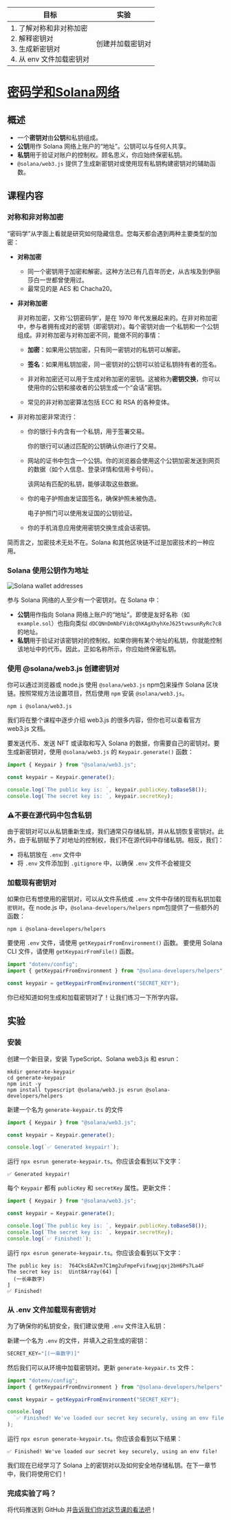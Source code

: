 | 目标                                                         |       实验       |
| ------------------------------------------------------------ | :--------------: |
| 1. 了解对称和非对称加密<br/>2. 解释密钥对<br/>3. 生成新密钥对<br/>4. 从 env 文件加载密钥对 | 创建并加载密钥对 |

# [密码学和Solana网络](https://www.soldev.app/course/intro-to-cryptography)

## 概述

- 一个**密钥对**由**公钥**和私钥组成。
- **公钥**用作 Solana 网络上账户的“地址”。公钥可以与任何人共享。
- **私钥**用于验证对账户的控制权。顾名思义，你应始终保密私钥。
- `@solana/web3.js` 提供了生成新密钥对或使用现有私钥构建密钥对的辅助函数。

## 课程内容

### 对称和非对称加密

“密码学”从字面上看就是研究如何隐藏信息。您每天都会遇到两种主要类型的加密：

- **对称加密**
  - 同一个密钥用于加密和解密。这种方法已有几百年历史，从古埃及到伊丽莎白一世都曾使用过。
  - 最常见的是 AES 和 Chacha20。

- **非对称加密**

  非对称加密，又称‘公钥密码学’，是在 1970 年代发展起来的。在非对称加密中，参与者拥有成对的密钥（即密钥对）。每个密钥对由一个私钥和一个公钥组成。非对称加密与对称加密不同，能做不同的事情：

    - **加密**：如果用公钥加密，只有同一密钥对的私钥可以解密。

    - **签名**：如果用私钥加密，同一密钥对的公钥可以验证私钥持有者的签名。

  - 非对称加密还可以用于生成对称加密的密钥。这被称为**密钥交换**，你可以使用你的公钥和接收者的公钥生成一个“会话”密钥。

  - 常见的非对称加密算法包括 ECC 和 RSA 的各种变体。

- 非对称加密非常流行：

  - 你的银行卡内含有一个私钥，用于签署交易。

    你的银行可以通过匹配的公钥确认你进行了交易。

  - 网站的证书中包含一个公钥。你的浏览器会使用这个公钥加密发送到网页的数据（如个人信息、登录详情和信用卡号码）。

    该网站有匹配的私钥，能够读取这些数据。

  - 你的电子护照由发证国签名，确保护照未被伪造。

    电子护照门可以使用发证国的公钥验证。

  - 你的手机消息应用使用密钥交换生成会话密钥。


简而言之，加密技术无处不在。Solana 和其他区块链不过是加密技术的一种应用。

### Solana 使用公钥作为地址

![Solana wallet addresses](https://www.soldev.app/assets/wallet-addresses.svg)

参与 Solana 网络的人至少有一个密钥对。在 Solana 中：

- **公钥**用作指向 Solana 网络上账户的“地址”。即使是友好名称（如 `example.sol`）也指向类似 `dDCQNnDmNbFVi8cQhKAgXhyhXeJ625tvwsunRyRc7c8` 的地址。
- **私钥**用于验证对该密钥对的控制权。如果你拥有某个地址的私钥，你就能控制该地址中的代币。因此，正如名称所示，你应始终保密私钥。

### 使用 @solana/web3.js 创建密钥对

你可以通过浏览器或 node.js 使用 `@solana/web3.js` npm包来操作 Solana 区块链。按照常规方法设置项目，然后使用 `npm` 安装 `@solana/web3.js`。

```shell
npm i @solana/web3.js
```

我们将在整个课程中逐步介绍 web3.js 的很多内容，但你也可以查看官方 web3.js 文档。

要发送代币、发送 NFT 或读取和写入 Solana 的数据，你需要自己的密钥对。要生成新密钥对，使用 `@solana/web3.js` 的 `Keypair.generate()` 函数：

```javascript
import { Keypair } from "@solana/web3.js";

const keypair = Keypair.generate();

console.log(`The public key is: `, keypair.publicKey.toBase58());
console.log(`The secret key is: `, keypair.secretKey);
```

### ⚠️不要在源代码中包含私钥

由于密钥对可以从私钥重新生成，我们通常只存储私钥，并从私钥恢复密钥对。此外，由于私钥赋予了对地址的控制权，我们不在源代码中存储私钥。相反，我们：

- 将私钥放在 `.env` 文件中
- 将 `.env` 文件添加到 `.gitignore` 中，以确保 `.env` 文件不会被提交

### 加载现有密钥对

如果你已有想使用的密钥对，可以从文件系统或 `.env` 文件中存储的现有私钥加载`密钥对`。在 node.js 中，`@solana-developers/helpers` npm包提供了一些额外的函数：

```
npm i @solana-developers/helpers
```

要使用 `.env` 文件，请使用 `getKeypairFromEnvironment()` 函数。
要使用 Solana CLI 文件，请使用 `getKeypairFromFile()` 函数。

```javascript
import "dotenv/config";
import { getKeypairFromEnvironment } from "@solana-developers/helpers";

const keypair = getKeypairFromEnvironment("SECRET_KEY");
```

你已经知道如何生成和加载密钥对了！让我们练习一下所学内容。

## 实验

### 安装

创建一个新目录，安装 TypeScript、Solana web3.js 和 esrun：

```shell
mkdir generate-keypair
cd generate-keypair
npm init -y
npm install typescript @solana/web3.js esrun @solana-developers/helpers
```

新建一个名为 `generate-keypair.ts` 的文件

```typescript
import { Keypair } from "@solana/web3.js";

const keypair = Keypair.generate();

console.log(`✅ Generated keypair!`);
```

运行 `npx esrun generate-keypair.ts`。你应该会看到以下文字：

```shell
✅ Generated keypair!
```

每个 `Keypair` 都有 `publicKey` 和 `secretKey` 属性。更新文件：

```typescript
import { Keypair } from "@solana/web3.js";

const keypair = Keypair.generate();

console.log(`The public key is: `, keypair.publicKey.toBase58());
console.log(`The secret key is: `, keypair.secretKey);
console.log(`✅ Finished!`);
```

运行 `npx esrun generate-keypair.ts`。你应该会看到以下文字：

```shell
The public key is:  764CksEAZvm7C1mg2uFmpeFvifxwgjqxj2bH6Ps7La4F
The secret key is:  Uint8Array(64) [
  (一长串数字)
]
✅ Finished!
```

### 从 .env 文件加载现有密钥对

为了确保你的私钥安全，我们建议使用 `.env` 文件注入私钥：

新建一个名为 `.env` 的文件，并填入之前生成的密钥：

```js
SECRET_KEY="[(一串数字)]"
```

然后我们可以从环境中加载密钥对。更新 `generate-keypair.ts` 文件：

```typescript
import "dotenv/config";
import { getKeypairFromEnvironment } from "@solana-developers/helpers";

const keypair = getKeypairFromEnvironment("SECRET_KEY");

console.log(
  `✅ Finished! We've loaded our secret key securely, using an env file!`
);
```

运行 `npx esrun generate-keypair.ts`。你应该会看到以下结果：

```shell
✅ Finished! We've loaded our secret key securely, using an env file!
```

我们现在已经学习了 Solana 上的密钥对以及如何安全地存储私钥。在下一章节中，我们将使用它们！

### 完成实验了吗？

将代码推送到 GitHub 并[告诉我们你对这节课的看法吧](https://form.typeform.com/to/IPH0UGz7#answers-lesson=ee06a213-5d74-4954-846e-cba883bc6db1)！
